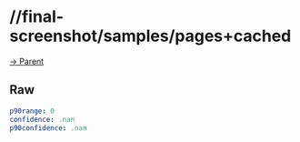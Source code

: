 
# //final-screenshot/samples/pages+cached

[→ Parent](../..)


## Raw


```yaml
p90range: 0
confidence: .nan
p90confidence: .nan

```


